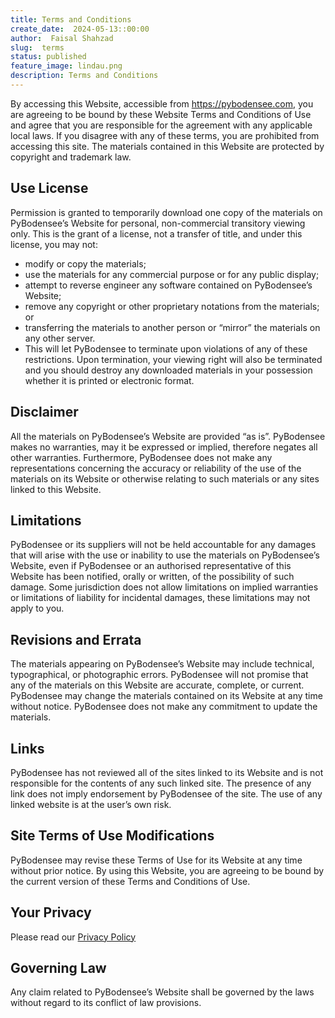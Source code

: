 ```yaml
---
title: Terms and Conditions
create_date:  2024-05-13::00:00
author:  Faisal Shahzad
slug:  terms
status: published
feature_image: lindau.png
description: Terms and Conditions
---
```


By accessing this Website, accessible from https://pybodensee.com, you are agreeing to be bound by these Website Terms and Conditions of Use and agree that you are responsible for the agreement with any applicable local laws. If you disagree with any of these terms, you are prohibited from accessing this site. The materials contained in this Website are protected by copyright and trademark law.

## Use License

Permission is granted to temporarily download one copy of the materials on PyBodensee’s Website for personal, non-commercial transitory viewing only. This is the grant of a license, not a transfer of title, and under this license, you may not:

- modify or copy the materials;
- use the materials for any commercial purpose or for any public display;
- attempt to reverse engineer any software contained on PyBodensee’s Website;
- remove any copyright or other proprietary notations from the materials; or
- transferring the materials to another person or “mirror” the materials on any other server.
- This will let PyBodensee to terminate upon violations of any of these restrictions. Upon termination, your viewing right will also be terminated and you should destroy any downloaded materials in your possession whether it is printed or electronic format.

## Disclaimer

All the materials on PyBodensee’s Website are provided “as is”. PyBodensee makes no warranties, may it be expressed or implied, therefore negates all other warranties. Furthermore, PyBodensee does not make any representations concerning the accuracy or reliability of the use of the materials on its Website or otherwise relating to such materials or any sites linked to this Website.

## Limitations

PyBodensee or its suppliers will not be held accountable for any damages that will arise with the use or inability to use the materials on PyBodensee’s Website, even if PyBodensee or an authorised representative of this Website has been notified, orally or written, of the possibility of such damage. Some jurisdiction does not allow limitations on implied warranties or limitations of liability for incidental damages, these limitations may not apply to you.

## Revisions and Errata

The materials appearing on PyBodensee’s Website may include technical, typographical, or photographic errors. PyBodensee will not promise that any of the materials on this Website are accurate, complete, or current. PyBodensee may change the materials contained on its Website at any time without notice. PyBodensee does not make any commitment to update the materials.

## Links

PyBodensee has not reviewed all of the sites linked to its Website and is not responsible for the contents of any such linked site. The presence of any link does not imply endorsement by PyBodensee of the site. The use of any linked website is at the user’s own risk.

## Site Terms of Use Modifications

PyBodensee may revise these Terms of Use for its Website at any time without prior notice. By using this Website, you are agreeing to be bound by the current version of these Terms and Conditions of Use.

## Your Privacy

Please read our <a href="/{{meta.folders.pages}}/privacy/" target="_blank">Privacy Policy</a>

## Governing Law

Any claim related to PyBodensee’s Website shall be governed by the laws without regard to its conflict of law provisions.